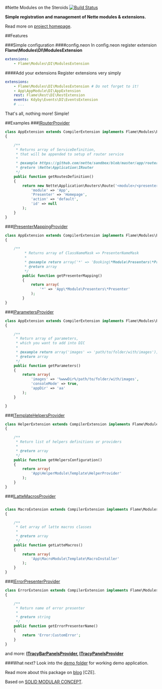 #Nette Modules on the Steroids [![Build Status](https://travis-ci.org/flame-org/Modules.png?branch=master)](https://travis-ci.org/flame-org/Modules)

**Simple registration and management of Nette modules & extensions.**

Read more on [project homepage](http://flame-org.github.io/Modules/).

##Features

###Simple configuration
####config.neon
In config.neon register extension **Flame\Modules\DI\ModulesExtension**
```yml
extensions:
	- Flame\Modules\DI\ModulesExtension
```

####Add your extensions
Register extensions very simply
```yml
extensions:
	- Flame\Modules\DI\ModulesExtension # Do not forget to it!
	- App\AppModule\DI\AppExtension
	rest: Flame\Rest\DI\RestExtension
	events: Kdyby\Events\DI\EventsExtension
	# ...
```

That's all, nothing more! Simple!

##Examples
###[IRouterProvider](https://github.com/flame-org/Modules/blob/master/Flame/Modules/Providers/IRouterProvider.php)
```php
class AppExtension extends CompilerExtension implements Flame\Modules\Providers\IRouterProvider
{

	/**
	 * Returns array of ServiceDefinition,
	 * that will be appended to setup of router service
	 * 
 	 * @example https://github.com/nette/sandbox/blob/master/app/router/RouterFactory.php - createRouter()
	 * @return \Nette\Application\IRouter
	 */
	public function getRoutesDefinition()
	{
		return new Nette\Application\Routers\Route('<module>/<presenter>/<action>[/<id>]', array(
			'module' => 'App',
			'Presenter' => 'Homepage',
			'action' => 'default',
			'id' => null
		);
	}
}
```

###[IPresenterMappingProvider](https://github.com/flame-org/Modules/blob/master/Flame/Modules/Providers/IPresenterMappingProvider.php)
```php
class AppExtension extends CompilerExtension implements Flame\Modules\Providers\IPresenterMappingProvider
{

	/**
    	 * Returns array of ClassNameMask => PresenterNameMask
    	 *
    	 * @example return array('*' => 'Booking\*Module\Presenters\*Presenter');
    	 * @return array
    	 */
    	public function getPresenterMapping()
    	{
    		return array(
    			'*' => 'App\*Module\Presenters\*Presenter'
    		);
    	}
}
```

###[IParametersProvider](https://github.com/flame-org/Modules/blob/master/Flame/Modules/Providers/IParametersProvider.php)
```php
class AppExtension extends CompilerExtension implements Flame\Modules\Providers\IParametersProvider
{

	/**
	 * Return array of parameters,
	 * which you want to add into DIC
	 *
	 * @example return array('images' => 'path/to/folder/with/images');
	 * @return array
	 */
	public function getParameters()
	{
		return array(
			'images' => '%wwwDir%/path/to/folder/with/images',
			'consoleMode' => true,
			'appDir' => 'aa'
		);
	}

}
```


###[ITemplateHelpersProvider](https://github.com/flame-org/Modules/blob/master/Flame/Modules/Providers/ITemplateHelpersProvider.php)
```php
class HelperExtension extends CompilerExtension implements Flame\Modules\Providers\ITemplateHelpersProvider
{

	/**
	 * Return list of helpers definitions or providers
	 *
	 * @return array
	 */
	public function getHelpersConfiguration()
	{
		return array(
			'App\HelperModule\Template\HelperProvider'
		);
	}
}
```

###[ILatteMacrosProvider](https://github.com/flame-org/Modules/blob/master/Flame/Modules/Providers/ILatteMacrosProvider.php)
```php

class MacroExtension extends CompilerExtension implements Flame\Modules\Providers\ILatteMacrosProvider
{

	/**
	 * Get array of latte macros classes
	 *
	 * @return array
	 */
	public function getLatteMacros()
	{
		return array(
			'App\MacroModule\Template\MacroInstaller'
		);
	}
}
```

###[IErrorPresenterProvider](https://github.com/flame-org/Modules/blob/master/Flame/Modules/Providers/IErrorPresenterProvider.php)
```php
class ErrorExtension extends CompilerExtension implements Flame\Modules\Providers\IErrorPresenterProvider
{

	/**
	 * Return name of error presenter
	 *
	 * @return string
	 */
	public function getErrorPresenterName()
	{
		return 'Error:CustomError';
	}
}
```

and more: **[ITracyBarPanelsProvider](https://github.com/flame-org/Modules/blob/master/Flame/Modules/Providers/ITracyPanelsProvider.php),
[ITracyPanelsProvider](https://github.com/flame-org/Modules/blob/master/Flame/Modules/Providers/ITracyBarPanelsProvider.php)**

###What next?
Look into the [demo folder](https://github.com/flame-org/Modules/tree/master/demo) for working demo application.

Read more about this package on [blog](http://blog.jsifalda.name/post/detail/15/nette-moduly-a-vlastni-instalator-3) [CZE].

Based on [SOLID MODULAR CONCEPT](http://forum.nette.org/en/1193-extending-extensions-solid-modular-concept).